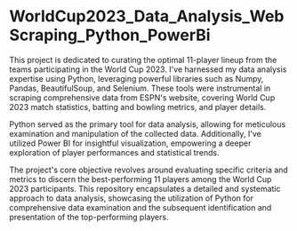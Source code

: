 # WorldCup2023_Data_Analysis_WebScraping_Python_PowerBi
This project is dedicated to curating the optimal 11-player lineup from the teams participating in the World Cup 2023. I've harnessed my data analysis expertise using Python, leveraging powerful libraries such as Numpy, Pandas, BeautifulSoup, and Selenium. These tools were instrumental in scraping comprehensive data from ESPN's website, covering World Cup 2023 match statistics, batting and bowling metrics, and player details.

Python served as the primary tool for data analysis, allowing for meticulous examination and manipulation of the collected data. Additionally, I've utilized Power BI for insightful visualization, empowering a deeper exploration of player performances and statistical trends.

The project's core objective revolves around evaluating specific criteria and metrics to discern the best-performing 11 players among the World Cup 2023 participants. This repository encapsulates a detailed and systematic approach to data analysis, showcasing the utilization of Python for comprehensive data examination and the subsequent identification and presentation of the top-performing players.

